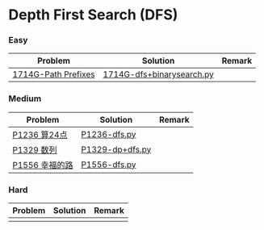 # Depth First Search (DFS)

### Easy

| Problem | Solution | Remark |
| ------- | -------- | ------ |
| [1714G-Path Prefixes](https://codeforces.com/problemset/problem/1714/G) | [1714G-dfs+binarysearch.py](https://github.com/chuzhumin98/PythonForMillions/blob/main/Codeforces/1714/1714G-dfs+binarysearch.py) |        |



### Medium

| Problem                                                      | Solution                                                     | Remark |
| ------------------------------------------------------------ | ------------------------------------------------------------ | ------ |
| [P1236 算24点](https://www.luogu.com.cn/problem/P1236) | [P1236-dfs.py](https://github.com/chuzhumin98/PythonForMillions/blob/main/luogu/P1236-dfs.py) | |
| [P1329 数列](https://www.luogu.com.cn/problem/P1329) | [P1329-dp+dfs.py](https://github.com/chuzhumin98/PythonForMillions/blob/main/luogu/P1329-dp%2Bdfs.py) | |
| [P1556 幸福的路](https://www.luogu.com.cn/problem/P1556) | [P1556-dfs.py](https://github.com/chuzhumin98/PythonForMillions/blob/main/luogu/P1556-dfs.py) | |



### Hard

| Problem | Solution | Remark |
| ------- | -------- | ------ |
|   |  |        |